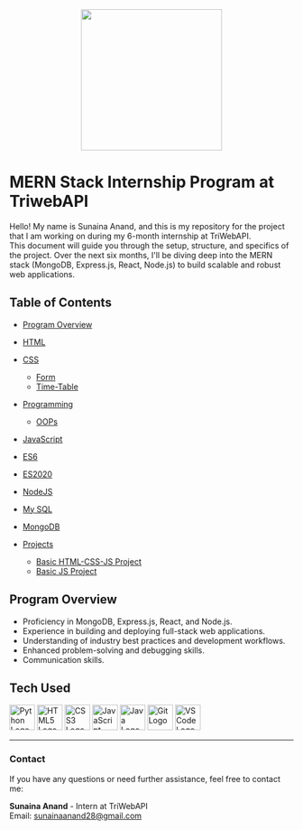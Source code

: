 <div align="center">
<img src="https://app.innmind.com/cdn/storage/userFiles/FHxg5j9jj53fzo9CB/original/logo.png" height="250px" widhth ="250px" ></img>
</div>



# MERN Stack Internship Program at TriwebAPI

Hello! My name is Sunaina Anand, and this is my repository for the project that I am working on during my 6-month internship at TriWebAPI.  
This document will guide you through the setup, structure, and specifics of the project. Over the next six months, I'll be diving deep into the MERN stack (MongoDB, Express.js, React, Node.js) to build scalable and robust web applications.


## Table of Contents

- [Program Overview](#program-overview)
- [HTML](https://github.com/SunainaAnand28/TriwebAPI-Learning/tree/main/HTML/form#readme)

  
- [CSS](https://github.com/SunainaAnand28/TriwebAPI-Learning/tree/main/CSS#readme)
  - [Form](https://github.com/SunainaAnand28/TriwebAPI-Learning/tree/main/CSS/form#readme)
  - [Time-Table](https://github.com/SunainaAnand28/TriwebAPI-Learning/tree/main/CSS/TIme-Table#readme)
- [Programming](https://github.com/SunainaAnand28/TriwebAPI-Learning/tree/main/Programming#readme)
  - [OOPs](https://github.com/SunainaAnand28/TriwebAPI-Learning/tree/main/Programming/OOPs#readme)
- [JavaScript](https://github.com/SunainaAnand28/TriwebAPI-Learning/tree/main/JavaScript#readme)
- [ES6](https://github.com/SunainaAnand28/TriwebAPI-Learning/tree/main/ES6#readme)
- [ES2020](https://github.com/SunainaAnand28/TriwebAPI-Learning/tree/main/ES2020#readme)
- [NodeJS](https://github.com/SunainaAnand28/TriwebAPI-Learning/tree/main/NodeJS#readme)

- [My SQL](https://github.com/SunainaAnand28/TriwebAPI-Learning/tree/main/My%20SQL#readme)
- [MongoDB](https://github.com/SunainaAnand28/TriwebAPI-Learning/tree/main/MongoDB#readme)
- [Projects](https://github.com/SunainaAnand28/TriwebAPI-Learning/tree/main/Projects#readme)
  - [Basic HTML-CSS-JS Project](https://github.com/SunainaAnand28/TriwebAPI-Learning/tree/main/Projects/Basic%20HTML-CSS-JS%20Project#readme)
  - [Basic JS Project](https://github.com/SunainaAnand28/TriwebAPI-Learning/tree/main/Projects/BasicJSProject#readme)

## Program Overview

- Proficiency in MongoDB, Express.js, React, and Node.js.
- Experience in building and deploying full-stack web applications.
- Understanding of industry best practices and development workflows.
- Enhanced problem-solving and debugging skills.
- Communication skills.

## Tech Used


<p align="left">
  <img src="https://cdn.jsdelivr.net/gh/devicons/devicon/icons/python/python-original.svg" height="45" alt="Python Logo"/>
  <img src="https://cdn.jsdelivr.net/gh/devicons/devicon/icons/html5/html5-original.svg" height="45" alt="HTML5 Logo"/>
  <img src="https://cdn.jsdelivr.net/gh/devicons/devicon/icons/css3/css3-original.svg" height="45" alt="CSS3 Logo"/>
  <img src="https://cdn.jsdelivr.net/gh/devicons/devicon/icons/javascript/javascript-original.svg" height="45" alt="JavaScript Logo"/>
  <img src="https://cdn.jsdelivr.net/gh/devicons/devicon/icons/java/java-original.svg" height="45" alt="Java Logo"/>
  <img src="https://cdn.jsdelivr.net/gh/devicons/devicon/icons/git/git-original.svg" height="45" alt="Git Logo"/>
  <img src="https://cdn.jsdelivr.net/gh/devicons/devicon/icons/vscode/vscode-original.svg" height="45" alt="VSCode Logo"/>
</p>
<hr>

### Contact

<p>If you have any questions or need further assistance, feel free to contact me:</p>

<p>
    <strong>Sunaina Anand</strong> - Intern at TriWebAPI<br>
    Email: <a href="mailto:sunainaanand28@gmail.com">sunainaanand28@gmail.com</a>
</p>
